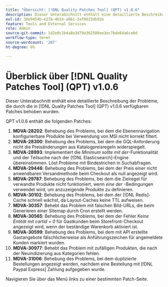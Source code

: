 ```yaml
---
title: "Übersicht: [!DNL Quality Patches Tool] (QPT) v1.0.6"
description: Dieser Unterabschnitt enthält eine detaillierte Beschreibung der Probleme, die durch die in [!DNL Quality Patches Tool]  (QPT) v1.0.6 verfügbaren Patches behoben wurden.
exl-id: 38e9454b-e278-4b14-a861-2af0623db92e
feature: Tools and External Services
role: Admin
source-git-commit: 1d2e0c1b4a8e3d79a362500ee3ec7bde84a6ce0d
workflow-type: tm+mt
source-wordcount: '267'
ht-degree: 0%

---
```


# Überblick über [!DNL Quality Patches Tool] (QPT) v1.0.6

Dieser Unterabschnitt enthält eine detaillierte Beschreibung der Probleme, die durch die in [!DNL Quality Patches Tool] (QPT) v1.0.6 verfügbaren Patches behoben wurden.

QPT v1.0.6 enthält die folgenden Patches:

1. **MDVA-28202**: Behebung des Problems, bei dem die Ebenennavigation konfigurierbare Produkte bei Verwendung von MSI nicht korrekt filtert.
1. **MDVA-28300**: Behebung des Problems, bei dem die GQL-Anforderung nicht die Preisänderungen aus Katalogpreisregeln widerspiegelt.
1. **MDVA-28993**: Implementiert die *Minimum sollte mit der*-Funktionalität und der Teilsuche nach der [!DNL Elasticsearch]-Engine übereinstimmen. Löst Probleme mit Bindestrichen in Suchabfragen.
1. **MDVA-29446**: Behebung des Problems, bei dem der Preis einer nicht anwendbaren Versandmethode beim Checkout als null angezeigt wird.
1. **MDVA-29787**: Behebung des Problems, bei dem die Zielregel für verwandte Produkte nicht funktioniert, wenn *eine der* -Bedingungen verwendet wird, um anzuzeigende Produkte zu definieren.
1. **MDVA-30102**: Behebung des Problems, bei dem der [!DNL Redis]-Cache schnell wächst, da Layout-Caches keine TTL aufweisen.
1. **MDVA-30357**: Behebt das Problem mit falschen Bild-URLs, die beim Generieren einer Sitemap durch Cron erstellt werden.
1. **MDVA-30565**: Behebung des Problems, bei dem der Fehler *Keine Entität mit cartid = 0* für Gastkunden beim Storefront-Checkout angezeigt wird, wenn der beständige Warenkorb aktiviert ist.
1. **MDVA-30599**: Behebung des Problems, bei dem mit API erstellte Gastangebote fälschlicherweise als Anführungszeichen für angemeldete Kunden markiert wurden.
1. **MDVA-30977**: Behebt das Problem mit zufälligen Produkten, die nach der Neuindizierung aus Kategorien fehlen.
1. **MDVA-31006**: Behebung des Problems, bei dem duplizierte Bestellungen angezeigt werden, nachdem eine Bestellung mit [!DNL Paypal Express] Zahlung aufgegeben wurde.

Navigieren Sie über das Menü links zu einer bestimmten Patch-Seite.
